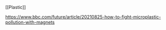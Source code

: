 [[Plastic]]

https://www.bbc.com/future/article/20210825-how-to-fight-microplastic-pollution-with-magnets
